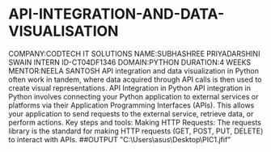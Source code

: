 # API-INTEGRATION-AND-DATA-VISUALISATION
COMPANY:CODTECH IT SOLUTIONS
NAME:SUBHASHREE PRIYADARSHINI SWAIN
INTERN ID-CT04DF1346
DOMAIN:PYTHON
DURATION:4 WEEKS
MENTOR:NEELA SANTOSH
 API integration and data visualization in Python often work in tandem, where data acquired through API calls is then used to create visual representations.
API Integration in Python
API integration in Python involves connecting your Python application to external services or platforms via their Application Programming Interfaces (APIs). This allows your application to send requests to the external service, retrieve data, or perform actions.
Key steps and tools:
Making HTTP Requests: The requests library is the standard for making HTTP requests (GET, POST, PUT, DELETE) to interact with APIs.
##OUTPUT
"C:\Users\asus\Desktop\PIC1.jfif"


